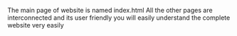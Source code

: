 The main page of website is named index.html
All the other pages are interconnected and its user friendly you will easily understand the complete website very easily
